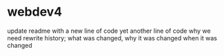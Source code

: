 # webdev4

update readme with a new line of code
yet another line of code
why we need rewrite history;
what was changed, 
why it was changed 
when it was changed